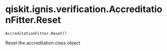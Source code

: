 # qiskit.ignis.verification.AccreditationFitter.Reset

`AccreditationFitter.Reset()`

Reset the accreditation class object
